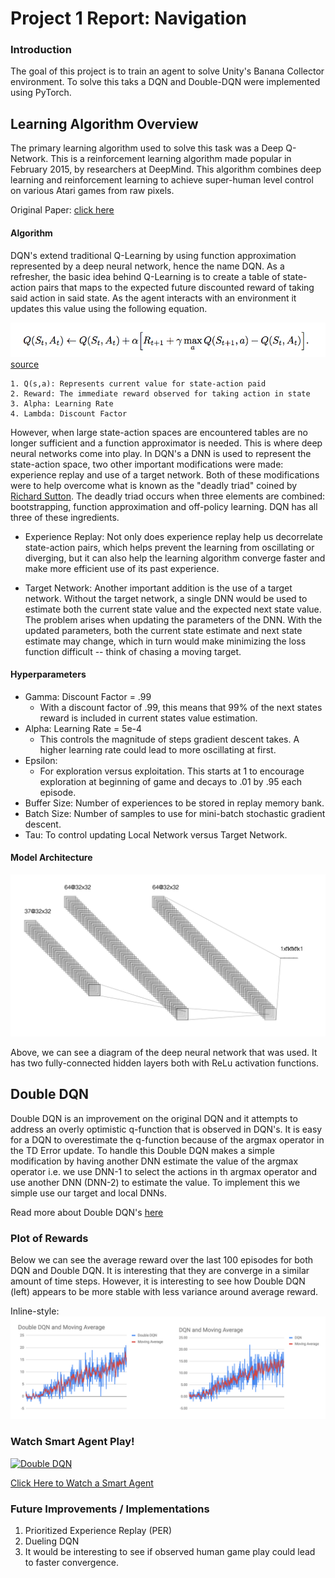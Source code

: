 # Project 1 Report: Navigation

### Introduction

The goal of this project is to train an agent to solve Unity's Banana Collector environment. To solve this taks a DQN and Double-DQN were implemented using PyTorch. 

## Learning Algorithm Overview

The primary learning algorithm used to solve this task was a Deep Q-Network. This is a reinforcement learning algorithm made popular in February 2015, by researchers at DeepMind. This algorithm combines deep learning and reinforcement learning to achieve super-human level control on various Atari games from raw pixels. 

Original Paper: [click here](https://storage.googleapis.com/deepmind-media/dqn/DQNNaturePaper.pdf)

#### Algorithm

DQN's extend traditional Q-Learning by using function approximation represented by a deep neural network, hence the name DQN. As a refresher, the basic idea behind Q-Learning is to create a table of state-action pairs that maps to the expected future discounted reward of taking said action in said state. As the agent interacts with an environment it updates this value using the following equation. 

![alt text](https://github.com/cloud36/navigation_drlnd/blob/master/q_learning_equation.png)
[source](http://incompleteideas.net/book/bookdraft2017nov5.pdf)

    1. Q(s,a): Represents current value for state-action paid
    2. Reward: The immediate reward observed for taking action in state
    3. Alpha: Learning Rate
    4. Lambda: Discount Factor 

However, when large state-action spaces are encountered tables are no longer sufficient and a function approximator is needed. This is where deep neural networks come into play. In DQN's a DNN is used to represent the state-action space, two other important modifications were made: experience replay and use of a target network. Both of these modifications were to help overcome what is known as the "deadly triad" coined by [Richard Sutton](https://en.wikipedia.org/wiki/Richard_S._Sutton). The deadly triad occurs when three elements are combined: bootstrapping, function approximation and off-policy learning. DQN has all three of these ingredients. 

- Experience Replay: Not only does experience replay help us decorrelate state-action pairs, which helps prevent the learning from oscillating or diverging,  but it can also help the learning algorithm converge faster and make more efficient use of its past experience. 
   
- Target Network: Another important addition is the use of a target network. Without the target network, a single DNN would be used to estimate both the current state value and the expected next state value. The problem arises when updating the parameters of the DNN. With the updated parameters, both the current state estimate and next state estimate may change, which in turn would make minimizing the loss function difficult -- think of chasing a moving target. 

#### Hyperparameters
- Gamma: Discount Factor = .99
    - With a discount factor of .99, this means that 99% of the next states reward is included in current states value estimation. 
- Alpha: Learning Rate = 5e-4
    - This controls the magnitude of steps gradient descent takes. A higher learning rate could lead to more oscillating at first. 
- Epsilon: 
    - For exploration versus exploitation. This starts at 1 to encourage exploration at beginning of game and decays to .01 by .95 each episode. 
- Buffer Size: Number of experiences to be stored in replay memory bank. 
- Batch Size: Number of samples to use for mini-batch stochastic gradient descent. 
- Tau: To control updating Local Network versus Target Network. 

#### Model Architecture

![alt text](https://github.com/cloud36/navigation_drlnd/blob/master/dnn.png)

Above, we can see a diagram of the deep neural network that was used. It has two fully-connected hidden layers both with ReLu activation functions. 

## Double DQN 

Double DQN is an improvement on the original DQN and it attempts to address an overly optimistic q-function that is observed in DQN's. It is easy for a DQN to overestimate the q-function because of the argmax operator in the TD Error update. To handle this Double DQN makes a simple modification by having another DNN estimate the value of the argmax operator i.e. we use DNN-1 to select the actions in th argmax operator and use another DNN (DNN-2) to estimate the value. To implement this we simple use our target and local DNNs. 

Read more about Double DQN's [here](https://arxiv.org/pdf/1509.06461.pdf)

### Plot of Rewards

Below we can see the average reward over the last 100 episodes for both DQN and Double DQN. It is interesting that they are converge in a similar amount of time steps. However, it is interesting to see how Double DQN (left) appears to be more stable with less variance around average reward. 

Inline-style: 
![alt text](https://github.com/cloud36/navigation_drlnd/blob/master/dqn_double_dqn_rewards.png)


### Watch Smart Agent Play!
[![Double DQN](https://user-images.githubusercontent.com/10624937/42135619-d90f2f28-7d12-11e8-8823-82b970a54d7e.gif)](https://www.youtube.com/watch?v=erAbiYw95xc&feature=youtu.be)

[Click Here to Watch a Smart Agent](https://www.youtube.com/watch?v=erAbiYw95xc&feature=youtu.be)

### Future Improvements / Implementations 

1. Prioritized Experience Replay (PER)
2. Dueling DQN 
3. It would be interesting to see if observed human game play could lead to faster convergence. 
   
   
